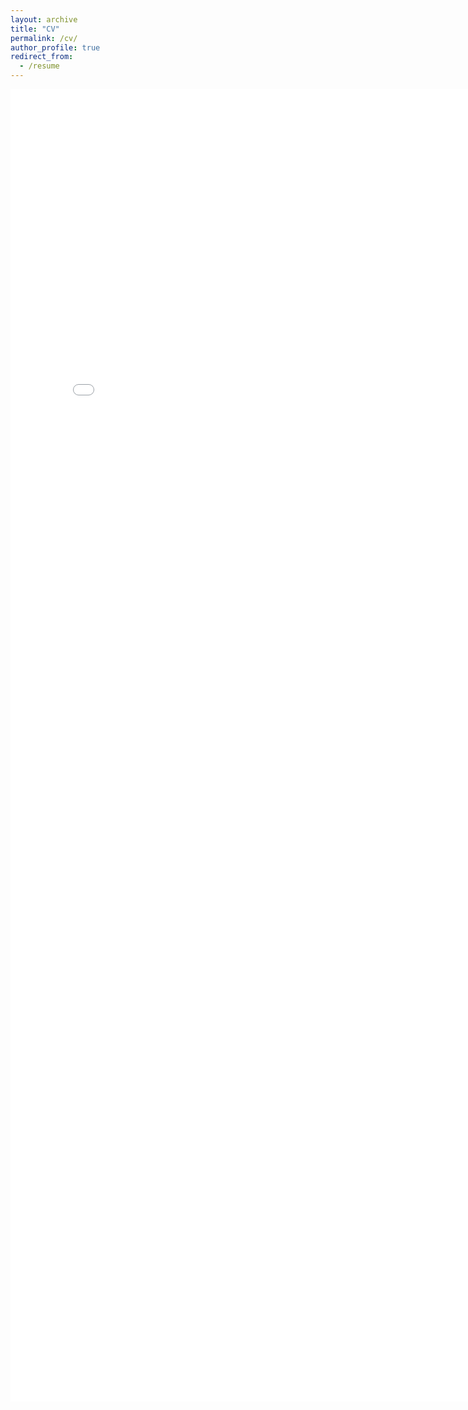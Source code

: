 ```yaml
---
layout: archive
title: "CV"
permalink: /cv/
author_profile: true
redirect_from:
  - /resume
---
```


<embed src="/_pages/yash_vekaria_cv.pdf" width="800px" height="2100px" />



<!-- <a href="/_pages/yash_vekaria_cv.pdf" download="yash_vekaria_cv.pdf">Download</a> -->
